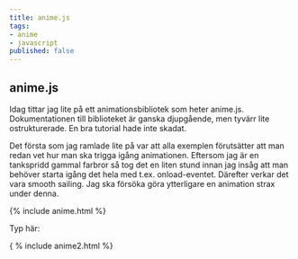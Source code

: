 ```yaml
---
title: anime.js
tags:
- anime
- javascript
published: false
---
```

## anime.js

Idag tittar jag lite på ett animationsbibliotek som heter anime.js. Dokumentationen till biblioteket är ganska djupgående, men tyvärr lite ostrukturerade. En bra tutorial hade inte skadat.

Det första som jag ramlade lite på var att alla exemplen förutsätter att man redan vet hur man ska trigga igång animationen. Eftersom jag är en tankspridd gammal farbror så tog det en liten stund innan jag insåg att man behöver starta igång det hela med t.ex. onload-eventet. Därefter verkar det vara smooth sailing. Jag ska försöka göra ytterligare en animation strax under denna.

{% include anime.html %}

Typ här:

{ % include anime2.html %}